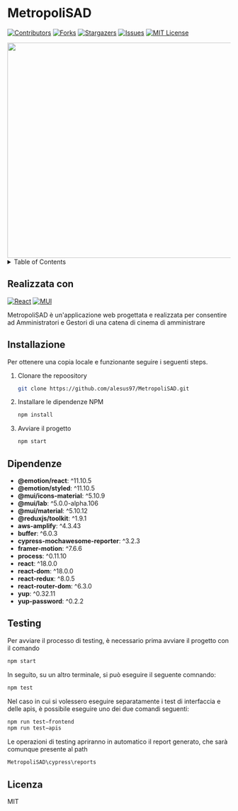 # MetropoliSAD


[![Contributors][contributors-shield]][contributors-url] [![Forks][forks-shield]][forks-url] [![Stargazers][stars-shield]][stars-url] [![Issues][issues-shield]][issues-url] [![MIT License][license-shield]][license-url]


<img src="https://i.postimg.cc/kM0vtTML/Senza-titolo-1.png" data-canonical-src="https://i.postimg.cc/kM0vtTML/Senza-titolo-1.png" width="1000" height="486" />


<!-- TABLE OF CONTENTS -->
<details>
  <summary>Table of Contents</summary>
  <ol>
    <li><a href="#Realizzata-con">Realizzata con</a> </li>
    <li><a href="#Installazione">Getting Started</a> </li>
    <li><a href="#Dipendenze">Usage</a></li>
    <li><a href="#Testing">Roadmap</a></li>
    <li><a href="#Licenza">Licenza</a></li>
  </ol>
</details>



<!-- Realizzata con -->
## Realizzata con
 [![React][React.js]][React-url] [![MUI][MUI]][MUI-url]

MetropoliSAD è un'applicazione web progettata e realizzata per consentire ad Amministratori e Gestori di una catena di cinema di amministrare 




<!-- Installazione -->
##  Installazione

Per ottenere una copia locale e funzionante seguire i seguenti steps.



1. Clonare the repoository
   ```sh
   git clone https://github.com/alesus97/MetropoliSAD.git
   ```
2. Installare le dipendenze NPM
   ```sh
   npm install
   ```
3. Avviare il progetto
   ```sh
   npm start
   ```
<!-- Dipendenze -->
## Dipendenze

 *  **@emotion/react**: ^11.10.5
 *  **@emotion/styled**: ^11.10.5
 *  **@mui/icons-material**: ^5.10.9
 *  **@mui/lab**: ^5.0.0-alpha.106
 *  **@mui/material**: ^5.10.12
 *  **@reduxjs/toolkit**: ^1.9.1
 *  **aws-amplify**: ^4.3.43
 *  **buffer**: ^6.0.3
 *  **cypress-mochawesome-reporter**: ^3.2.3
 *  **framer-motion**: ^7.6.6
 *  **process**: ^0.11.10
 *  **react**: ^18.0.0
 *  **react-dom**: ^18.0.0
 *  **react-redux**: ^8.0.5
 *  **react-router-dom**: ^6.3.0
 *  **yup**: ^0.32.11
 *  **yup-password**: ^0.2.2

<!-- Testing -->
## Testing
Per avviare il processo di testing, è necessario prima avviare il progetto con il comando

```sh
npm start
```

In seguito, su un altro terminale, si può eseguire il seguente comnando:
```sh
npm test
```
Nel caso in cui si volessero eseguire separatamente i test di interfaccia e delle apis, è possibile eseguire uno dei due comandi seguenti:
```sh
npm run test−frontend
npm run test−apis
```
Le operazioni di testing apriranno in automatico il report generato, che sarà comunque
presente al path
```sh
MetropoliSAD\cypress\reports
```

<!-- Licenza -->
## Licenza

MIT



[contributors-shield]: https://img.shields.io/github/contributors/alesus97/MetropoliSAD.svg
[contributors-url]: https://github.com/alesus97/MetropoliSAD/graphs/contributors

[forks-shield]: https://img.shields.io/github/forks/alesus97/MetropoliSAD.svg
[forks-url]: https://github.com/alesus97/MetropoliSAD/network/members

[stars-shield]: https://img.shields.io/github/stars/alesus97/MetropoliSAD.svg
[stars-url]: https://github.com/alesus97/MetropoliSAD/stargazers

[issues-shield]: https://img.shields.io/github/issues/alesus97/MetropoliSAD.svg
[issues-url]: https://github.com/alesus97/MetropoliSAD/issues

[license-shield]: https://img.shields.io/github/license/alesus97/MetropoliSAD.svg
[license-url]: https://github.com/alesus97/MetropoliSAD/blob/master/LICENSE.txt

[linkedin-shield]: https://img.shields.io/badge/-LinkedIn-black.svg?style=for-the-badge&logo=linkedin&colorB=555
[linkedin-url]: https://linkedin.com/in/linkedin_username

[product-screenshot]: images/screenshot.png


[React.js]: https://img.shields.io/badge/React-20232A?style=for-the-badge&logo=react&logoColor=61DAFB
[React-url]: https://reactjs.org/

[MUI]: https://img.shields.io/badge/MUI-35495E?style=for-the-badge&logo=MUI&logoColor=#007fff
[MUI-url]:https://mui.com/

